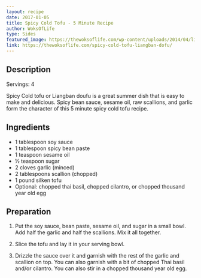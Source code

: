 ```yaml
---
layout: recipe
date: 2017-01-05
title: Spicy Cold Tofu - 5 Minute Recipe
author: WoksOfLife
type: Sides
featured_image: https://thewoksoflife.com/wp-content/uploads/2014/04/liangban-dofu.jpg
link: https://thewoksoflife.com/spicy-cold-tofu-liangban-dofu/
---
```

## Description
Servings: 4

Spicy Cold tofu or Liangban doufu is a great summer dish that is easy to make and delicious. Spicy bean sauce, sesame oil, raw scallions, and garlic form the character of this 5 minute spicy cold tofu recipe.


## Ingredients
* 1 tablespoon soy sauce
* 1 tablespoon spicy bean paste
* 1 teaspoon sesame oil
* ½ teaspoon sugar
* 2 cloves garlic (minced)
* 2 tablespoons scallion (chopped)
* 1 pound silken tofu
* Optional: chopped thai basil, chopped cilantro, or chopped thousand year old egg

## Preparation

1. Put the soy sauce, bean paste, sesame oil, and sugar in a small bowl. Add half the garlic and half the scallions. Mix it all together.

1. Slice the tofu and lay it in your serving bowl.

1. Drizzle the sauce over it and garnish with the rest of the garlic and scallion on top. You can also garnish with a bit of chopped Thai basil and/or cilantro. You can also stir in a chopped thousand year old egg.
